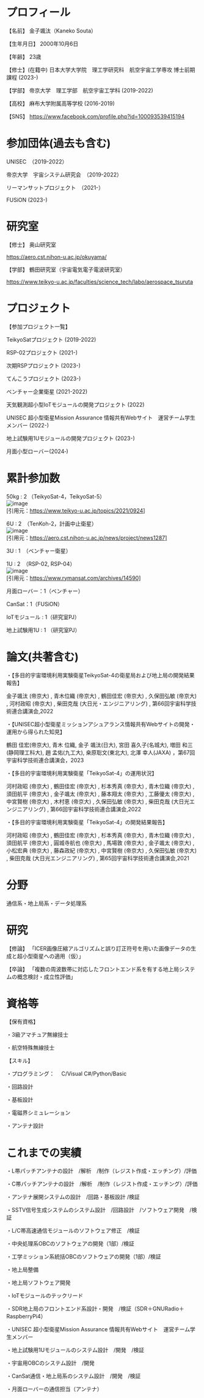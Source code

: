 # プロフィール
【名前】
金子颯汰（Kaneko Souta）

【生年月日】
2000年10月6日

【年齢】
23歳

【修士】(在籍中)
日本大学大学院　理工学研究科　航空宇宙工学専攻
博士前期課程 (2023-)

【学部】
帝京大学　理工学部　航空宇宙工学科 (2019-2022)

【高校】
麻布大学附属高等学校 (2016-2019)

【SNS】
https://www.facebook.com/profile.php?id=100093539415194

# 参加団体(過去も含む)
UNISEC　（2019-2022）

帝京大学　宇宙システム研究会　（2019-2022）

リーマンサットプロジェクト　（2021-）

FUSiON (2023-)

# 研究室
【修士】
奥山研究室 

https://aero.cst.nihon-u.ac.jp/okuyama/

【学部】
鶴田研究室（宇宙電気電子電波研究室）

https://www.teikyo-u.ac.jp/faculties/science_tech/labo/aerospace_tsuruta

# プロジェクト
【参加プロジェクト一覧】

TeikyoSatプロジェクト (2019-2022)

RSP-02プロジェクト (2021-)

次期RSPプロジェクト (2023-)

てんこうプロジェクト (2023-)

ベンチャー企業衛星 (2021-2022)

天気観測超小型IoTモジュールの開発プロジェクト (2022)

UNISEC 超小型衛星Mission Assurance 情報共有Webサイト　運営チーム学生メンバー (2022-)

地上試験用1Uモジュールの開発プロジェクト (2023-)

月面小型ローバー(2024‐)

# 累計参加数

50kg : 2 （TeikyoSat-4，TeikyoSat-5）  
![image](https://www.teikyo-u.ac.jp/application/files/4816/3246/0482/news_20210924_01.jpg)  
[引用元：https://www.teikyo-u.ac.jp/topics/2021/0924]

6U : 2　（TenKoh-2，計画中止衛星）  
![image](https://github.com/Ka-Sou/Ka-Sou.github.io/assets/75139238/bde414be-66e6-47e9-b908-5c6a5b4253e0)  
[引用元：https://aero.cst.nihon-u.ac.jp/news/project/news1287]

3U : 1　（ベンチャー衛星）

1U : 2　（RSP-02, RSP-04）  
![image](https://www.rymansat.com/wp-content/uploads/2023/03/unnamed.png)  
[引用元：https://www.rymansat.com/archives/14590]

月面ローバー：1（ベンチャー）

CanSat：1（FUSiON）

IoTモジュール : 1（研究室PJ）

地上試験用1U : 1 （研究室PJ）

# 論文(共著含む)
・【多目的宇宙環境利用実験衛星TeikyoSat-4の衛星局および地上局の開発結果報告】

 金子颯汰 (帝京大) ,  青木位織 (帝京大) ,  鶴田佳宏 (帝京大) ,  久保田弘敏 (帝京大) ,  河村政昭 (帝京大) ,  柴田克哉 (大日光・エンジニアリング)
 , 第66回宇宙科学技術連合講演会,2022



・【UNISEC超小型衛星ミッションアシュアランス情報共有Webサイトの開発・運用から得られた知見】

鶴田 佳宏(帝京大), 青木 位織, 金子 颯汰(日大), 宮田 喜久子(名城大), 増田 和三(静岡理工科大), 趙 孟佑(九工大), 桒原聡文(東北大), 北澤 幸人(JAXA)
，第67回宇宙科学技術連合講演会，2023



・【多目的宇宙環境利用実験衛星「TeikyoSat-4」の運用状況】

 河村政昭 (帝京大) ,  鶴田佳宏 (帝京大) ,  杉本秀真 (帝京大) ,  青木位織 (帝京大) ,  須田航平 (帝京大) ,  金子颯太 (帝京大) ,  藤本翔太 (帝京大) ,  工藤優太 (帝京大) ,  中宮賢樹 (帝京大) ,  木村恵 (帝京大) ,  久保田弘敏 (帝京大) ,  柴田克哉 (大日光エンジニアリング)
 , 第66回宇宙科学技術連合講演会,2022



・【多目的宇宙環境利用実験衛星「TeikyoSat-4」の開発結果報告】

河村政昭 (帝京大) ,  鶴田佳宏 (帝京大) ,  杉本秀真 (帝京大) ,  青木位織 (帝京大) ,  須田航平 (帝京大) ,  圓城寺航也 (帝京大) ,  馬場敦 (帝京大) ,  金子颯太 (帝京大) ,  小松宏典 (帝京大) ,  藤森政紀 (帝京大) ,  中宮賢樹 (帝京大) ,  久保田弘敏 (帝京大) ,  柴田克哉 (大日光エンジニアリング)
, 第65回宇宙科学技術連合講演会,2021



# 分野
通信系・地上局系・データ処理系

# 研究
【修論】
「ICER画像圧縮アルゴリズムと誤り訂正符号を用いた画像データの生成と超小型衛星への適用（仮）」

【卒論】
「複数の周波数帯に対応したフロントエンド系を有する地上局システムの概念検討・成立性評価」

# 資格等
【保有資格】

・3級アマチュア無線技士

・航空特殊無線技士

【スキル】

・プログラミング：
　C/Visual C#/Python/Basic
 
・回路設計

・基板設計

・電磁界シミュレーション

・アンテナ設計

# これまでの実績
・L帯パッチアンテナの設計　/解析　/制作（レジスト作成・エッチング）/評価

・C帯パッチアンテナの設計　/解析　/制作（レジスト作成・エッチング）/評価

・アンテナ展開システムの設計　/回路・基板設計 /検証

・SSTV信号生成システムのシステム設計　/回路設計　/ソフトウェア開発　/検証

・L/C帯高速通信モジュールのソフトウェア修正　/検証

・中央処理系OBCのソフトウェアの開発（1部）/検証

・工学ミッション系統括OBCのソフトウェアの開発（1部）/検証

・地上局整備

・地上局ソフトウェア開発

・IoTモジュールのテックリード

・SDR地上局のフロントエンド系設計・開発　/検証（SDR＋GNURadio＋RaspberryPi4）

・UNISEC 超小型衛星Mission Assurance 情報共有Webサイト　運営チーム学生メンバー

・地上試験用1Uモジュールのシステム設計　/開発　/検証

・宇宙用OBCのシステム設計　/開発

・CanSat通信・地上局系のシステム設計　/開発　/検証

・月面ローバーの通信担当（アンテナ）
